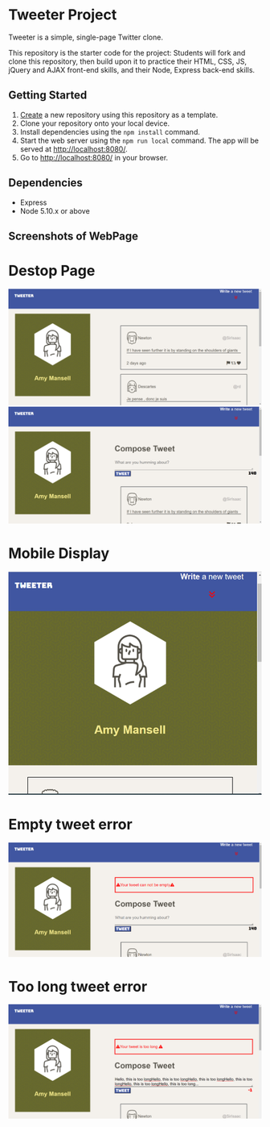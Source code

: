 # Tweeter Project

Tweeter is a simple, single-page Twitter clone.

This repository is the starter code for the project: Students will fork and clone this repository, then build upon it to practice their HTML, CSS, JS, jQuery and AJAX front-end skills, and their Node, Express back-end skills.

## Getting Started

1. [Create](https://docs.github.com/en/repositories/creating-and-managing-repositories/creating-a-repository-from-a-template) a new repository using this repository as a template.
2. Clone your repository onto your local device.
3. Install dependencies using the `npm install` command.
3. Start the web server using the `npm run local` command. The app will be served at <http://localhost:8080/>.
4. Go to <http://localhost:8080/> in your browser.

## Dependencies

- Express
- Node 5.10.x or above

## Screenshots of WebPage
# Destop Page
!["Desktop Home Page without form toggle"](https://github.com/SophiaOjegba/tweeter/blob/master/docs/Desktop%20display1.png?raw=true)
!["Desktop Home Page with form toggle"](https://github.com/SophiaOjegba/tweeter/blob/master/docs/Desktop%20display%202.png?raw=true)

# Mobile Display
!["Mobile Display"](https://github.com/SophiaOjegba/tweeter/blob/master/docs/Mobile%20Display.png?raw=true)

# Empty tweet error
!["Empty tweet](https://github.com/SophiaOjegba/tweeter/blob/master/docs/empty-counter%20error.png?raw=true)

# Too long tweet error
!["Tweet count over 140"](https://github.com/SophiaOjegba/tweeter/blob/master/docs/over-counter%20error.png?raw=true)